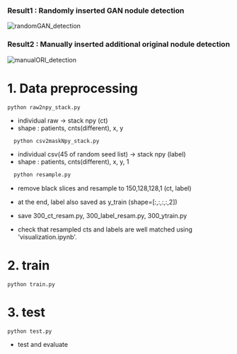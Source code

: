 ### Result1 : Randomly inserted GAN nodule detection
![randomGAN_detection](https://user-images.githubusercontent.com/97432613/156339841-adb277ec-ac5f-4286-8d86-506930150ae0.png)

### Result2 : Manually inserted additional original nodule detection
![manualORI_detection](https://user-images.githubusercontent.com/97432613/156339861-eabeb960-11e5-4094-b428-6acb5eb5b003.png)

# 1. Data preprocessing

    python raw2npy_stack.py  

  - individual raw -> stack npy (ct) 
  - shape : patients, cnts(different), x, y
```python
  python csv2maskNpy_stack.py
```
  - individual csv(45 of random seed list) -> stack npy (label)
  - shape : patients, cnts(different), x, y, 1
```python
  python resample.py
```
  - remove black slices and resample to 150,128,128,1 (ct, label)
  - at the end, label also saved as y_train (shape=[:,:,:,:,2])
  - save 300_ct_resam.py, 300_label_resam.py, 300_ytrain.py

  - check that resampled cts and labels are well matched using 'visualization.ipynb'.
  
# 2. train

    python train.py


# 3. test

    python test.py

  - test and evaluate
  
 
 
 